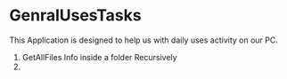 # GenralUsesTasks
This Application is designed to help us with daily uses activity on our PC.
1. GetAllFiles Info inside a folder Recursively
2. 

